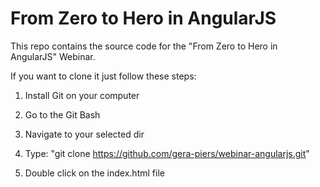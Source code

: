 # From Zero to Hero in AngularJS

This repo contains the source code for the "From Zero to Hero in AngularJS" Webinar.

If you want to clone it just follow these steps:

1. Install Git on your computer

2. Go to the Git Bash 

3. Navigate to your selected dir

4. Type: "git clone https://github.com/gera-piers/webinar-angularjs.git"

5. Double click on the index.html file
